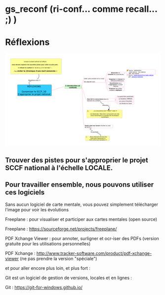 # gs_reconf (ri-conf... comme recall... ;) )

Réflexions
==

![image](https://github.com/a2kpi/gs_reconf/blob/master/howto_sccf_50.png "carte mentale")

Trouver des pistes pour s'approprier le projet SCCF national à l'échelle
LOCALE.
--

Pour travailler ensemble, nous pouvons utiliser ces logiciels
-

Sans aucun logiciel de carte mentale, vous pouvez simplement télécharger
l'image pour voir les évolutions


Freeplane : pour visualiser et participer aux cartes mentales (open source)

Freeplane : https://sourceforge.net/projects/freeplane/


PDF Xchange Viewer : pour annoter, surligner et ocr-iser des PDFs (version
gratuite pour les utilisations personnelles)

PDF Xchange : http://www.tracker-software.com/product/pdf-xchange-viewer
(ne pas prendre la version "spéciale")


et pour aller encore plus loin, et plus fort : 

Git est un logiciel de gestion de versions, locales et en lignes :  

Git : https://git-for-windows.github.io/
